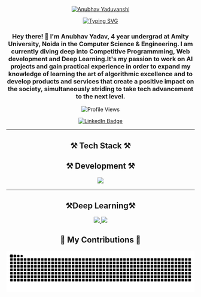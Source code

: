<p align="center">
  <a href="https://github.com/Anubhavyadav111">
    <img src="https://raw.githubusercontent.com/Anubhavyadav111/Anubhavyadav111/main/assets/banner.png" alt="Anubhav Yaduvanshi" />
  </a>
</p>

<p align="center">
  <a href="https://git.io/typing-svg">
    <img src="https://readme-typing-svg.demolab.com?font=Roboto+Mono&size=25&duration=3000&pause=1000&color=F75C7E&center=true&vCenter=true&width=1000&height=50&lines=Full-Stack+Developer;Open-Source+Contributor;Tech+Enthusiast;Lifelong+Learner" alt="Typing SVG" />
  </a>
</p>

<h3 align="center">
  Hey there! 👋 I'm Anubhav Yadav, 4 year undergrad at Amity University, Noida in the Computer Science & Engineering. I am currently diving deep into Competitive Programmming, Web development and Deep Learning.It's my passion to work on AI projects and gain practical experience in order to expand my knowledge of learning the art of algorithmic excellence and to develop products and services that create a positive impact on the society, simultaneously striding to take tech advancement to the next level.
</h3>

<p align="center">
  <img src="https://komarev.com/ghpvc/?username=Anubhavyadav111&style=flat-square&color=blue" alt="Profile Views" />
</p>

<p align="center">
  <a href="https://www.linkedin.com/in/experienceyaduvanshi/" target="_blank">
    <img src="https://img.shields.io/badge/-LinkedIn-0A66C2?style=flat-square&logo=Linkedin&logoColor=white" alt="LinkedIn Badge"/>
  </a>
  <!-- Add more social links if you have them -->
</p>

---

<h2 align="center">⚒️ Tech Stack ⚒️</h2>

<h2 align="center">⚒️ Development ⚒️</h2>

<div align="center">
  <img src="https://skillicons.dev/icons?i=flutter,python,java,javascript,html,css,react,nodejs,express,mongodb,mysql,docker,git,github,linux,vscode" />
</div>

---
<h2 align="center">⚒️Deep Learning⚒️</h2>
<div align="center">
  <a href="https://go-skill-icons.vercel.app/">
    <img src="https://go-skill-icons.vercel.app/api/icons?i=ai,linux,python,mysql,pytorch,tensorflow,anaconda,langchain,pinecone,chatgpt" />
    <img src="https://go-skill-icons.vercel.app/api/icons?i=prompts,bots,kaggle,matplotlib,ollama,pandas,opencv,scipy,seaborn,sklearn,streamlit" />
  </a>
</div>




<h2 align="center">🐍 My Contributions 🐍</h2>

<div align="center">
  <img src="https://raw.githubusercontent.com/Anubhavyadav111/Anubhavyadav111/output/github-contribution-grid-snake.svg" alt="Snake Animation" />
</div>




